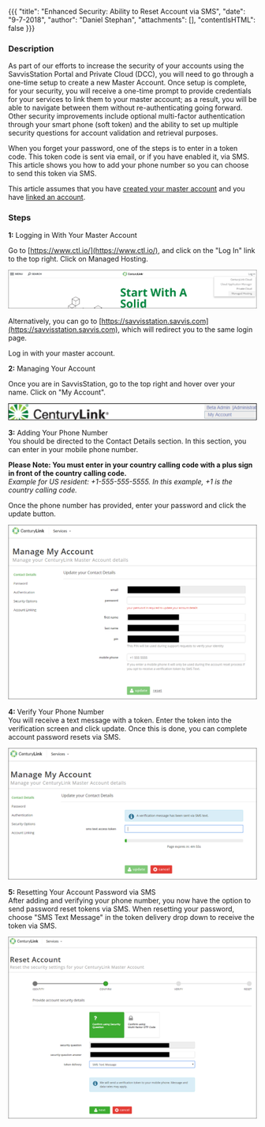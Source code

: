 {{{
  "title": "Enhanced Security: Ability to Reset Account via SMS",
  "date": "9-7-2018",
  "author": "Daniel Stephan",
  "attachments": [],
  "contentIsHTML": false
}}}

### Description

As part of our efforts to increase the security of your accounts using the SavvisStation Portal and Private Cloud (DCC), you will need to go through a one-time setup to create a new Master Account.  Once setup is complete, for your security, you will receive a one-time prompt to provide credentials for your services to link them to your master account; as a result, you will be able to navigate between them without re-authenticating going forward. Other security improvements include optional multi-factor authentication through your smart phone (soft token) and the ability to set up multiple security questions for account validation and retrieval purposes.

When you forget your password, one of the steps is to enter in a token code.  This token code is sent via email, or if you have enabled it, via SMS.  This article shows you how to add your phone number so you can choose to send this token via SMS.

This article assumes that you have [created your master account](enhanced-security-master-account-registration.md) and you have [linked an account](enhanced-security-linking-and-unlinking_accounts.md).

### Steps
**1:** Logging in With Your Master Account   

Go to [https://www.ctl.io/](https://www.ctl.io/), and click on the "Log In" link to the top right.  Click on Managed Hosting.  

![ES-EARAVS-1.png](../../images/ES-EARAVS-1.png)

Alternatively, you can go to [https://savvisstation.savvis.com](https://savvisstation.savvis.com), which will redirect you to the same login page.  

Log in with your master account.  


**2:** Managing Your Account  

Once you are in SavvisStation, go to the top right and hover over your name.  Click on "My Account".  

![ES-EARAVS-2.png](../../images/ES-EARAVS-2.png)

**3:** Adding Your Phone Number  
You should be directed to the Contact Details section.  In this section, you can enter in your mobile phone number. 

**Please Note: You must enter in your country calling code with a plus sign in front of the country calling code.**  
*Example for US resident: +1-555-555-5555.  In this example, +1 is the country calling code.*  

Once the phone number has provided, enter your password and click the update button.

![ES-EARAVS-3.png](../../images/ES-EARAVS-3.png)

**4:** Verify Your Phone Number  
You will receive a text message with a token.  Enter the token into the verification screen and click update.  Once this is done, you can complete account password resets via SMS.

![ES-EARAVS-4.png](../../images/ES-EARAVS-4.png)

**5:** Resetting Your Account Password via SMS  
After adding and verifying your phone number, you now have the option to send password reset tokens via SMS.  When resetting your password, choose "SMS Text Message" in the token delivery drop down to receive the token via SMS.

![ES-EARAVS-5.png](../../images/ES-EARAVS-5.png)
